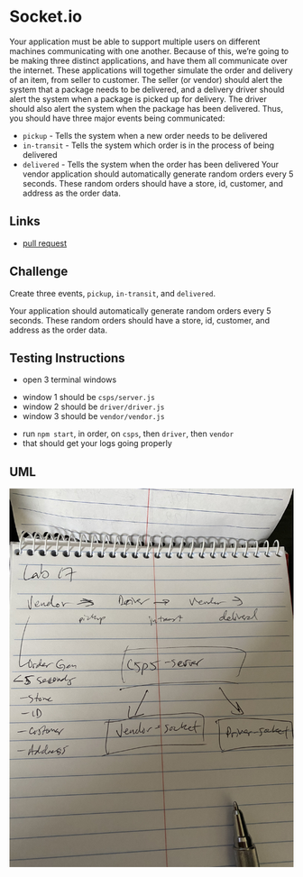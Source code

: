 # Socket.io
    
Your application must be able to support multiple users on different machines communicating with one another. Because of this, we’re going to be making three distinct applications, and have them all communicate over the internet. These applications will together simulate the order and delivery of an item, from seller to customer. The seller (or vendor) should alert the system that a package needs to be delivered, and a delivery driver should alert the system when a package is picked up for delivery. The driver should also alert the system when the package has been delivered. Thus, you should have three major events being communicated:

* `pickup` - Tells the system when a new order needs to be delivered
* `in-transit` - Tells the system which order is in the process of being delivered
* `delivered` - Tells the system when the order has been delivered
Your vendor application should automatically generate random orders every 5 seconds. These random orders should have a store, id, customer, and address as the order data.
    
## Links
    
- [pull request](https://github.com/daniel-nguyen-401-advanced-javascript/lab-16/pull/2)
    
## Challenge
    
Create three events, `pickup`, `in-transit`, and `delivered`.

Your application should automatically generate random orders every 5 seconds. These random orders should have a store, id, customer, and address as the order data.
    
## Testing Instructions
    
- open 3 terminal windows
* window 1 should be `csps/server.js`
* window 2 should be `driver/driver.js`
* window 3 should be `vendor/vendor.js`
- run `npm start`, in order, on `csps`, then `driver`, then `vendor`
- that should get your logs going properly

## UML
![lab-16-uml](/lab-16-uml.jpg)

